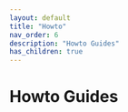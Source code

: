 ```yaml
---
layout: default
title: "Howto"
nav_order: 6
description: "Howto Guides"
has_children: true
---
```


# Howto Guides

